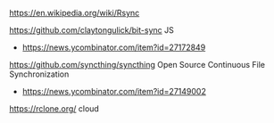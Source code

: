 https://en.wikipedia.org/wiki/Rsync

https://github.com/claytongulick/bit-sync JS
* https://news.ycombinator.com/item?id=27172849

https://github.com/syncthing/syncthing Open Source Continuous File Synchronization
* https://news.ycombinator.com/item?id=27149002

https://rclone.org/ cloud

